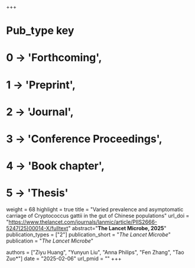 +++
# Pub_type key
# 0 -> 'Forthcoming',
# 1 -> 'Preprint',
# 2 -> 'Journal',
# 3 -> 'Conference Proceedings',
# 4 -> 'Book chapter',
# 5 -> 'Thesis'

weight = 68
highlight = true
title = "Varied prevalence and asymptomatic carriage of Cryptococcus gattii in the gut of Chinese populations"
url_doi = "https://www.thelancet.com/journals/lanmic/article/PIIS2666-5247(25)00014-X/fulltext"
abstract="**The Lancet Microbe, 2025**"
publication_types = ["2"]
publication_short = "*The Lancet Microbe*"
publication = "*The Lancet Microbe*"

authors = ["Ziyu Huang", "Yunyun Liu", "Anna Philips", "Fen Zhang", "Tao Zuo*"]
date = "2025-02-06"
url_pmid = ""
+++
